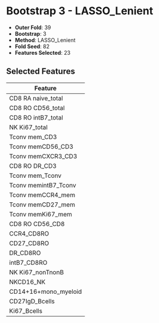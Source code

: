 # Bootstrap 3 - LASSO_Lenient

- **Outer Fold**: 39
- **Bootstrap**: 3
- **Method**: LASSO_Lenient
- **Fold Seed**: 82
- **Features Selected**: 23

## Selected Features

| Feature |
|---------|
| CD8 RA naive_total |
| CD8 RO CD56_total |
| CD8 RO intB7_total |
| NK Ki67_total |
| Tconv mem_CD3 |
| Tconv memCD56_CD3 |
| Tconv memCXCR3_CD3 |
| CD8 RO DR_CD3 |
| Tconv mem_Tconv |
| Tconv memintB7_Tconv |
| Tconv memCCR4_mem |
| Tconv memCD27_mem |
| Tconv memKi67_mem |
| CD8 RO CD56_CD8 |
| CCR4_CD8RO |
| CD27_CD8RO |
| DR_CD8RO |
| intB7_CD8RO |
| NK Ki67_nonTnonB |
| NKCD16_NK |
| CD14+16+mono_myeloid |
| CD27IgD_Bcells |
| Ki67_Bcells |
